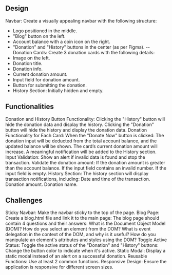 
## Design
 Navbar: Create a visually appealing navbar with the following structure:
- Logo positioned in the middle.
- "Blog" button on the left.
- Account balance with a coin icon on the right.
- "Donation" and "History" buttons in the center (as per Figma).
-- Donation Cards: Create 3 donation cards with the following details:
- Image on the left.
- Donation title.
- Donation info.
- Current donation amount.
- Input field for donation amount.
- Button for submitting the donation.
- History Section: Initially hidden and empty.

## Functionalities

Donation and History Button Functionality:
Clicking the "History" button will hide the donation data and display the history.
Clicking the "Donation" button will hide the history and display the donation data.
Donation Functionality for Each Card:
When the "Donate Now" button is clicked:
The donation input will be deducted from the total account balance, and the updated balance will be shown.
The card’s current donation amount will increase.
A meaningful notification will be added to the History section.
Input Validation:
Show an alert if invalid data is found and stop the transaction.
Validate the donation amount:
If the donation amount is greater than the account balance.
If the input field contains an invalid number.
If the input field is empty.
History Section:
The history section will display transaction notifications, including:
Date and time of the transaction.
Donation amount.
Donation name.

## Challenges
Sticky Navbar: Make the navbar sticky to the top of the page.
Blog Page: Create a blog.html file and link it to the main page:
The blog page should contain 4 questions and their answers:
What is the Document Object Model (DOM)?
How do you select an element from the DOM?
What is event delegation in the context of the DOM, and why is it useful?
How do you manipulate an element's attributes and styles using the DOM?
Toggle Active Status: Toggle the active status of the "Donation" and "History" buttons:
Change the button color to indicate when it's active.
Static Modal: Display a static modal instead of an alert on a successful donation.
Reusable Functions: Use at least 2 common functions.
Responsive Design: Ensure the application is responsive for different screen sizes.
